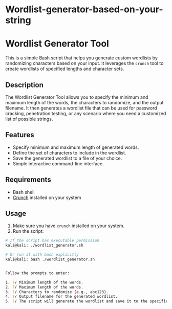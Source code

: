 # Wordlist-generator-based-on-your-string
# Wordlist Generator Tool

This is a simple Bash script that helps you generate custom wordlists by randomizing characters based on your input. It leverages the `crunch` tool to create wordlists of specified lengths and character sets.

## Description

The Wordlist Generator Tool allows you to specify the minimum and maximum length of the words, the characters to randomize, and the output filename. It then generates a wordlist file that can be used for password cracking, penetration testing, or any scenario where you need a customized list of possible strings.

## Features

- Specify minimum and maximum length of generated words.
- Define the set of characters to include in the wordlist.
- Save the generated wordlist to a file of your choice.
- Simple interactive command-line interface.

## Requirements

- Bash shell
- [Crunch](https://sourceforge.net/projects/crunch-wordlist/) installed on your system

## Usage

1. Make sure you have `crunch` installed on your system.
2. Run the script:

```bash
# If the script has executable permission
kali@kali: ./wordlist_generator.sh

# Or run it with bash explicitly
kali@kali: bash ./wordlist_generator.sh


Follow the prompts to enter:

1. ?/ Minimum length of the words.
2. ?/ Maximum length of the words.
3. ?/ Characters to randomize (e.g., abc123).
4. ?/ Output filename for the generated wordlist.
5. ?/ The script will generate the wordlist and save it to the specified file.
